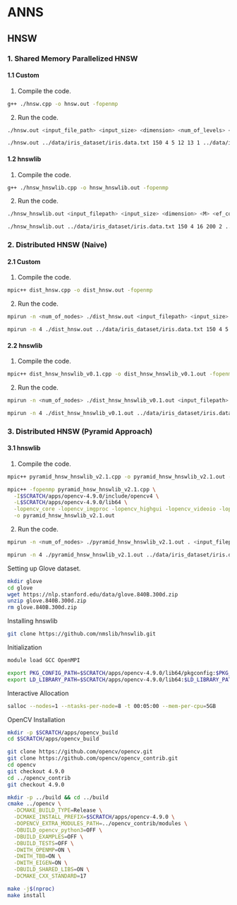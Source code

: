 # ANNS
## HNSW

### 1. Shared Memory Parallelized HNSW
#### 1.1 Custom
1. Compile the code.
```bash
g++ ./hnsw.cpp -o hnsw.out -fopenmp
```
2. Run the code.
```bash
./hnsw.out <input_file_path> <input_size> <dimension> <num_of_levels> <l> <M> <num_threads> <query_input_filepath> 
```
```bash
./hnsw.out ../data/iris_dataset/iris.data.txt 150 4 5 12 13 1 ../data/iris_dataset/query/iris_query_points_1.txt 
```
#### 1.2 hnswlib
1. Compile the code.
```bash
g++ ./hnsw_hnswlib.cpp -o hnsw_hnswlib.out -fopenmp
```
2. Run the code.
```bash
./hnsw_hnswlib.out <input_filepath> <input_size> <dimension> <M> <ef_construction> <num_threads> <query_input_filepath> <query_input_size>
```
```bash
./hnsw_hnswlib.out ../data/iris_dataset/iris.data.txt 150 4 16 200 2 ../data/iris_dataset/query/iris_query_points_1.txt 11
```

### 2. Distributed HNSW (Naive)
#### 2.1 Custom
1. Compile the code.
```bash
mpic++ dist_hnsw.cpp -o dist_hnsw.out -fopenmp
```
2. Run the code.
```bash
mpirun -n <num_of_nodes> ./dist_hnsw.out <input_filepath> <input_size> <dimension> <num_of_levels> <l> <M> <num_threads> <randomize_input> <query_inpuy_file_path>
```
```bash
mpirun -n 4 ./dist_hnsw.out ../data/iris_dataset/iris.data.txt 150 4 5 12 15 2 0 ../data/iris_dataset/query/iris_query_points_1.txt
```

#### 2.2 hnswlib
1. Compile the code.
```bash
mpic++ dist_hnsw_hnswlib_v0.1.cpp -o dist_hnsw_hnswlib_v0.1.out -fopenmp
```
2. Run the code.
```bash
mpirun -n <num_of_nodes> ./dist_hnsw_hnswlib_v0.1.out <input_filepath> <input_size> <dimension> <M> <ef_construction> <num_threads> <randomize_input>
```
```bash
mpirun -n 4 ./dist_hnsw_hnswlib_v0.1.out ../data/iris_dataset/iris.data.txt 150 4 16 200 2 0
```

### 3. Distributed HNSW (Pyramid Approach)
#### 3.1 hnswlib
1. Compile the code.
```bash
mpic++ pyramid_hnsw_hnswlib_v2.1.cpp -o pyramid_hnsw_hnswlib_v2.1.out -fopenmp `pkg-config --cflags --libs opencv4`
```
```bash
mpic++ -fopenmp pyramid_hnsw_hnswlib_v2.1.cpp \
  -I$SCRATCH/apps/opencv-4.9.0/include/opencv4 \
  -L$SCRATCH/apps/opencv-4.9.0/lib64 \
  -lopencv_core -lopencv_imgproc -lopencv_highgui -lopencv_videoio -lopencv_imgcodecs \
  -o pyramid_hnsw_hnswlib_v2.1.out
```
2. Run the code.
```bash
mpirun -n <num_of_nodes> ./pyramid_hnsw_hnswlib_v2.1.out . <input_filepath> <input_size> <dimension> <sample_size> <m> <branching_factor> <M> <ef_construction> <num_threads>
```
```bash
mpirun -n 4 ./pyramid_hnsw_hnswlib_v2.1.out ../data/iris_dataset/iris.data.txt 150 4 30 12 2 16 200 2
```

Setting up Glove dataset.
```bash
mkdir glove
cd glove
wget https://nlp.stanford.edu/data/glove.840B.300d.zip
unzip glove.840B.300d.zip
rm glove.840B.300d.zip
```

Installing hnswlib
```bash
git clone https://github.com/nmslib/hnswlib.git
```
Initialization
```bash
module load GCC OpenMPI

export PKG_CONFIG_PATH=$SCRATCH/apps/opencv-4.9.0/lib64/pkgconfig:$PKG_CONFIG_PATH
export LD_LIBRARY_PATH=$SCRATCH/apps/opencv-4.9.0/lib64:$LD_LIBRARY_PATH
```

Interactive Allocation
```bash
salloc --nodes=1 --ntasks-per-node=8 -t 00:05:00 --mem-per-cpu=5GB 
```

OpenCV Installation
```bash
mkdir -p $SCRATCH/apps/opencv_build
cd $SCRATCH/apps/opencv_build

git clone https://github.com/opencv/opencv.git
git clone https://github.com/opencv/opencv_contrib.git
cd opencv
git checkout 4.9.0
cd ../opencv_contrib
git checkout 4.9.0

mkdir -p ../build && cd ../build
cmake ../opencv \
  -DCMAKE_BUILD_TYPE=Release \
  -DCMAKE_INSTALL_PREFIX=$SCRATCH/apps/opencv-4.9.0 \
  -DOPENCV_EXTRA_MODULES_PATH=../opencv_contrib/modules \
  -DBUILD_opencv_python3=OFF \
  -DBUILD_EXAMPLES=OFF \
  -DBUILD_TESTS=OFF \
  -DWITH_OPENMP=ON \
  -DWITH_TBB=ON \
  -DWITH_EIGEN=ON \
  -DBUILD_SHARED_LIBS=ON \
  -DCMAKE_CXX_STANDARD=17

make -j$(nproc)
make install
```
